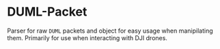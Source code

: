 # DUML-Packet

Parser for raw `DUML` packets and object for easy usage when manipilating them. Primarily for use when interacting with DJI drones.
